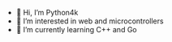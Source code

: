 - 👋 Hi, I’m Python4k
- 👀 I’m interested in web and microcontrollers
- 🌱 I’m currently learning C++ and Go
